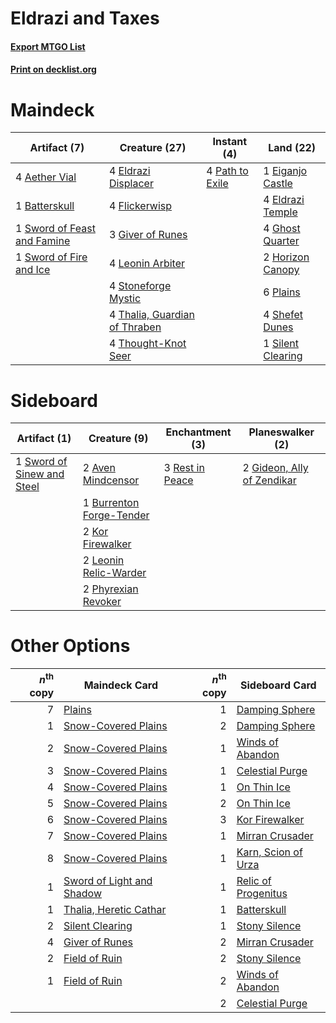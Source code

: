 # Eldrazi and Taxes

#### [Export MTGO List](../collection/Eldrazi%20and%20Taxes/Eldrazi%20and%20Taxes.txt)
#### [Print on decklist.org](http://decklist.org/?deckmain=4%09Aether%20Vial%0A1%09Batterskull%0A1%09Eiganjo%20Castle%0A4%09Eldrazi%20Displacer%0A4%09Eldrazi%20Temple%0A4%09Flickerwisp%0A4%09Ghost%20Quarter%0A3%09Giver%20of%20Runes%0A2%09Horizon%20Canopy%0A4%09Leonin%20Arbiter%0A4%09Path%20to%20Exile%0A6%09Plains%0A4%09Shefet%20Dunes%0A1%09Silent%20Clearing%0A4%09Stoneforge%20Mystic%0A1%09Sword%20of%20Feast%20and%20Famine%0A1%09Sword%20of%20Fire%20and%20Ice%0A4%09Thalia,%20Guardian%20of%20Thraben%0A4%09Thought-Knot%20Seer&deckside=2%09Aven%20Mindcensor%0A1%09Burrenton%20Forge-Tender%0A2%09Gideon,%20Ally%20of%20Zendikar%0A2%09Kor%20Firewalker%0A2%09Leonin%20Relic-Warder%0A2%09Phyrexian%20Revoker%0A3%09Rest%20in%20Peace%0A1%09Sword%20of%20Sinew%20and%20Steel)
# Maindeck

|                                             Artifact (7)                                             |                                             Creature (27)                                              |                                       Instant (4)                                        |                                         Land (22)                                          |
|------------------------------------------------------------------------------------------------------|--------------------------------------------------------------------------------------------------------|------------------------------------------------------------------------------------------|--------------------------------------------------------------------------------------------|
|4 [Aether Vial](http://gatherer.wizards.com/Pages/Card/Details.aspx?multiverseid=48146)               |4 [Eldrazi Displacer](http://gatherer.wizards.com/Pages/Card/Details.aspx?multiverseid=407523)          |4 [Path to Exile](http://gatherer.wizards.com/Pages/Card/Details.aspx?multiverseid=220511)|1 [Eiganjo Castle](http://gatherer.wizards.com/Pages/Card/Details.aspx?multiverseid=79205)  |
|1 [Batterskull](http://gatherer.wizards.com/Pages/Card/Details.aspx?multiverseid=233055)              |4 [Flickerwisp](http://gatherer.wizards.com/Pages/Card/Details.aspx?multiverseid=376338)                |                                                                                          |4 [Eldrazi Temple](http://gatherer.wizards.com/Pages/Card/Details.aspx?multiverseid=401710) |
|1 [Sword of Feast and Famine](http://gatherer.wizards.com/Pages/Card/Details.aspx?multiverseid=214070)|3 [Giver of Runes](http://gatherer.wizards.com/Pages/Card/Details.aspx?multiverseid=463962)             |                                                                                          |4 [Ghost Quarter](http://gatherer.wizards.com/Pages/Card/Details.aspx?multiverseid=389534)  |
|1 [Sword of Fire and Ice](http://gatherer.wizards.com/Pages/Card/Details.aspx?multiverseid=46429)     |4 [Leonin Arbiter](http://gatherer.wizards.com/Pages/Card/Details.aspx?multiverseid=432996)             |                                                                                          |2 [Horizon Canopy](http://gatherer.wizards.com/Pages/Card/Details.aspx?multiverseid=409571) |
|                                                                                                      |4 [Stoneforge Mystic](http://gatherer.wizards.com/Pages/Card/Details.aspx?multiverseid=198383)          |                                                                                          |6 [Plains](http://gatherer.wizards.com/Pages/Card/Details.aspx?multiverseid=439856)         |
|                                                                                                      |4 [Thalia, Guardian of Thraben](http://gatherer.wizards.com/Pages/Card/Details.aspx?multiverseid=442025)|                                                                                          |4 [Shefet Dunes](http://gatherer.wizards.com/Pages/Card/Details.aspx?multiverseid=430872)   |
|                                                                                                      |4 [Thought-Knot Seer](http://gatherer.wizards.com/Pages/Card/Details.aspx?multiverseid=407519)          |                                                                                          |1 [Silent Clearing](http://gatherer.wizards.com/Pages/Card/Details.aspx?multiverseid=464195)|


# Sideboard

|                                            Artifact (1)                                             |                                           Creature (9)                                            |                                     Enchantment (3)                                      |                                          Planeswalker (2)                                           |
|-----------------------------------------------------------------------------------------------------|---------------------------------------------------------------------------------------------------|------------------------------------------------------------------------------------------|-----------------------------------------------------------------------------------------------------|
|1 [Sword of Sinew and Steel](http://gatherer.wizards.com/Pages/Card/Details.aspx?multiverseid=464177)|2 [Aven Mindcensor](http://gatherer.wizards.com/Pages/Card/Details.aspx?multiverseid=426707)       |3 [Rest in Peace](http://gatherer.wizards.com/Pages/Card/Details.aspx?multiverseid=442021)|2 [Gideon, Ally of Zendikar](http://gatherer.wizards.com/Pages/Card/Details.aspx?multiverseid=401897)|
|                                                                                                     |1 [Burrenton Forge-Tender](http://gatherer.wizards.com/Pages/Card/Details.aspx?multiverseid=438580)|                                                                                          |                                                                                                     |
|                                                                                                     |2 [Kor Firewalker](http://gatherer.wizards.com/Pages/Card/Details.aspx?multiverseid=442010)        |                                                                                          |                                                                                                     |
|                                                                                                     |2 [Leonin Relic-Warder](http://gatherer.wizards.com/Pages/Card/Details.aspx?multiverseid=432997)   |                                                                                          |                                                                                                     |
|                                                                                                     |2 [Phyrexian Revoker](http://gatherer.wizards.com/Pages/Card/Details.aspx?multiverseid=383343)     |                                                                                          |                                                                                                     |


# Other Options

|*n*<sup>th</sup> copy|                                           Maindeck Card                                           |*n*<sup>th</sup> copy|                                        Sideboard Card                                        |
|--------------------:|---------------------------------------------------------------------------------------------------|--------------------:|----------------------------------------------------------------------------------------------|
|                    7|[Plains](http://gatherer.wizards.com/Pages/Card/Details.aspx?multiverseid=439856)                  |                    1|[Damping Sphere](http://gatherer.wizards.com/Pages/Card/Details.aspx?multiverseid=443101)     |
|                    1|[Snow-Covered Plains](http://gatherer.wizards.com/Pages/Card/Details.aspx?multiverseid=121267)     |                    2|[Damping Sphere](http://gatherer.wizards.com/Pages/Card/Details.aspx?multiverseid=443101)     |
|                    2|[Snow-Covered Plains](http://gatherer.wizards.com/Pages/Card/Details.aspx?multiverseid=121267)     |                    1|[Winds of Abandon](http://gatherer.wizards.com/Pages/Card/Details.aspx?multiverseid=463986)   |
|                    3|[Snow-Covered Plains](http://gatherer.wizards.com/Pages/Card/Details.aspx?multiverseid=121267)     |                    1|[Celestial Purge](http://gatherer.wizards.com/Pages/Card/Details.aspx?multiverseid=183055)    |
|                    4|[Snow-Covered Plains](http://gatherer.wizards.com/Pages/Card/Details.aspx?multiverseid=121267)     |                    1|[On Thin Ice](http://gatherer.wizards.com/Pages/Card/Details.aspx?multiverseid=463969)        |
|                    5|[Snow-Covered Plains](http://gatherer.wizards.com/Pages/Card/Details.aspx?multiverseid=121267)     |                    2|[On Thin Ice](http://gatherer.wizards.com/Pages/Card/Details.aspx?multiverseid=463969)        |
|                    6|[Snow-Covered Plains](http://gatherer.wizards.com/Pages/Card/Details.aspx?multiverseid=121267)     |                    3|[Kor Firewalker](http://gatherer.wizards.com/Pages/Card/Details.aspx?multiverseid=442010)     |
|                    7|[Snow-Covered Plains](http://gatherer.wizards.com/Pages/Card/Details.aspx?multiverseid=121267)     |                    1|[Mirran Crusader](http://gatherer.wizards.com/Pages/Card/Details.aspx?multiverseid=213802)    |
|                    8|[Snow-Covered Plains](http://gatherer.wizards.com/Pages/Card/Details.aspx?multiverseid=121267)     |                    1|[Karn, Scion of Urza](http://gatherer.wizards.com/Pages/Card/Details.aspx?multiverseid=442889)|
|                    1|[Sword of Light and Shadow](http://gatherer.wizards.com/Pages/Card/Details.aspx?multiverseid=47453)|                    1|[Relic of Progenitus](http://gatherer.wizards.com/Pages/Card/Details.aspx?multiverseid=174824)|
|                    1|[Thalia, Heretic Cathar](http://gatherer.wizards.com/Pages/Card/Details.aspx?multiverseid=414338)  |                    1|[Batterskull](http://gatherer.wizards.com/Pages/Card/Details.aspx?multiverseid=233055)        |
|                    2|[Silent Clearing](http://gatherer.wizards.com/Pages/Card/Details.aspx?multiverseid=464195)         |                    1|[Stony Silence](http://gatherer.wizards.com/Pages/Card/Details.aspx?multiverseid=247425)      |
|                    4|[Giver of Runes](http://gatherer.wizards.com/Pages/Card/Details.aspx?multiverseid=463962)          |                    2|[Mirran Crusader](http://gatherer.wizards.com/Pages/Card/Details.aspx?multiverseid=213802)    |
|                    2|[Field of Ruin](http://gatherer.wizards.com/Pages/Card/Details.aspx?multiverseid=435415)           |                    2|[Stony Silence](http://gatherer.wizards.com/Pages/Card/Details.aspx?multiverseid=247425)      |
|                    1|[Field of Ruin](http://gatherer.wizards.com/Pages/Card/Details.aspx?multiverseid=435415)           |                    2|[Winds of Abandon](http://gatherer.wizards.com/Pages/Card/Details.aspx?multiverseid=463986)   |
|                     |                                                                                                   |                    2|[Celestial Purge](http://gatherer.wizards.com/Pages/Card/Details.aspx?multiverseid=183055)    |

